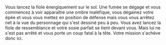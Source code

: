 Vous lancez la fiole énergiquement sur le sol. Une fumée se dégage et vous commencez à voir apparaître une ombre maléfique, vous dégainez votre épée et vous vous mettez en position de défense mais vous vous arrêtez net à la vue du personnage qui s'est dessiné peu à peu. Vous avez lancez la fiole de ressemblance et votre sosie parfait se tient devant vous. Mais lui ne s'est pas arrêté et vous porte un coup fatal à la tête. Votre mission s'achève donc ici.